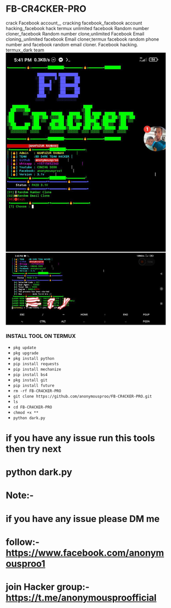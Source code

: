 # FB-CR4CKER-PRO
crack Facebook account,,, cracking facebook,,facebook account hacking,,facebook hack termux
unlimited facebook Random number cloner,,facebook Random number clone,unlimited Facebook Email cloning,,unlimited facebook Email cloner,termux facebook random phone number and facebook random email cloner.
Facebook hacking. termux,,dark team
<br>
<img src="https://github.com/anonymousproo/FB-CR4CKER-PRO/blob/main/IMG_20231004_180141_358.jpg">
<img src="https://github.com/anonymousproo/FB-CR4CKER-PRO/blob/main/IMG_20231004_180141_121.jpg">

### INSTALL TOOL ON TERMUX
 - `pkg update`
 - `pkg upgrade`
 - `pkg install python`
 - `pip install requests`
 - `pip install mechanize`
 - `pip install bs4`
 - `pkg install git`
 - `pip install future`
 - `rm -rf FB-CR4CKER-PRO`
 - `git clone https://github.com/anonymousproo/FB-CR4CKER-PRO.git`
 - `ls`
 - `cd FB-CR4CKER-PRO`
 - `chmod +x **`
 -  `python dark.py`
# if you have any issue run this tools then try next
# python dark.py
# Note:- 
# if you have any issue please DM me 
# follow:- https://www.facebook.com/anonymousproo1
# join Hacker group:- https://t.me/anonymousproofficial

